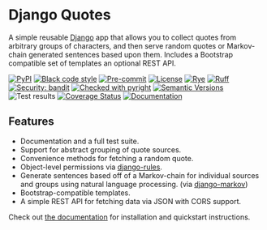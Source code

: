 # Django Quotes

A simple reusable [Django](https://www.djangoproject.com) app that allows you to collect quotes from arbitrary groups of characters, and then serve random quotes or Markov-chain generated sentences based upon them. Includes a Bootstrap compatible set of templates an optional REST API.

[![PyPI](https://img.shields.io/pypi/v/django-quotes)](https://pypi.org/project/django-quotes/)
[![Black code style](https://img.shields.io/badge/code%20style-black-000000.svg)](https://github.com/ambv/black)
[![Pre-commit](https://img.shields.io/badge/pre--commit-enabled-brightgreen?logo=pre-commit&logoColor=white)](https://github.com/andrlik/django-quotes/blob/main/.pre-commit-config.yaml)
[![License](https://img.shields.io/github/license/andrlik/django-quotes)](https://github.com/andrlik/django-quotes/blob/main/LICENSE)
[![Rye](https://img.shields.io/endpoint?url=https://raw.githubusercontent.com/astral-sh/rye/main/artwork/badge.json)](https://rye-up.com)
[![Ruff](https://img.shields.io/endpoint?url=https://raw.githubusercontent.com/astral-sh/ruff/main/assets/badge/v2.json)](https://github.com/astral-sh/ruff)
[![Security: bandit](https://img.shields.io/badge/security-bandit-green.svg)](https://github.com/PyCQA/bandit)
[![Checked with pyright](https://microsoft.github.io/pyright/img/pyright_badge.svg)](https://microsoft.github.io/pyright/)
[![Semantic Versions](https://img.shields.io/badge/%20%20%F0%9F%93%A6%F0%9F%9A%80-semantic--versions-e10079.svg)](https://github.com/andrlik/django-quotes/releases)
![Test results](https://github.com/andrlik/django-quotes/actions/workflows/ci.yml/badge.svg)
[![Coverage Status](https://coveralls.io/repos/github/andrlik/django-quotes/badge.svg?branch=main)](https://coveralls.io/github/andrlik/django-quotes?branch=main)
[![Documentation](https://img.shields.io/badge/docs-mkdocs-blue)](https://andrlik.github.io/django-quotes/)

## Features

- Documentation and a full test suite.
- Support for abstract grouping of quote sources.
- Convenience methods for fetching a random quote.
- Object-level permissions via [django-rules](https://github.com/dfunckt/django-rules).
- Generate sentences based off of a Markov-chain for individual sources and groups using natural language processing. (via [django-markov](https://github.com/andrlik/django-markov))
- Bootstrap-compatible templates.
- A simple REST API for fetching data via JSON with CORS support.

Check out [the documentation](https://andrlik.github.io/django-quotes/) for installation and quickstart instructions.
